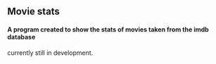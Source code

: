 ##   Movie stats
#### **A program created to show the stats of movies taken from the imdb database**

currently still in development.
